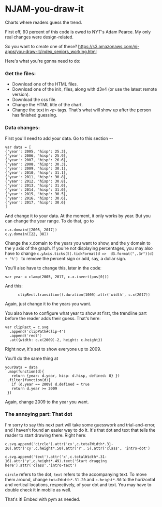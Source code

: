 # NJAM-you-draw-it
Charts where readers guess the trend.

First off, 90 percent of this code is owed to NYT's Adam Pearce. My only real changes were design-related.

So you want to create one of these? https://s3.amazonaws.com/nj-apps/you-draw-it/index_seniors_working.html

Here's what you're gonna need to do:
### Get the files:
- Download one of the HTML files. 
- Download one of the init_ files, along with d3v4 (or use the latest remote version).
- Download the css file.
- Change the HTML title of the chart.
- Change the text in `<p>` tags. That's what will show up after the person has finished guessing.

### Data changes:
First you'll need to add your data. Go to this section --  
`````
var data = [
{'year': 2005, 'hisp': 25.3},
{'year': 2006, 'hisp': 25.9},
{'year': 2007, 'hisp': 26.6},
{'year': 2008, 'hisp': 30.3},
{'year': 2009, 'hisp': 30.1},
{'year': 2010, 'hisp': 31.1},
{'year': 2011, 'hisp': 30.8},
{'year': 2012, 'hisp': 30.8},
{'year': 2013, 'hisp': 31.0},
{'year': 2014, 'hisp': 31.0},
{'year': 2015, 'hisp': 30.5},
{'year': 2016, 'hisp': 30.6},
{'year': 2017, 'hisp': 30.6}
]
``````
And change it to your data. At the moment, it only works by year. But you can change the year range. To do that, go to 

``````
c.x.domain([2005, 2017])
c.y.domain([22, 38])
``````
Change the x.domain to the years you want to show, and the y domain to the y axis of the graph. If you're not displaying percentages, you may also have to change `c.yAxis.ticks(5).tickFormat(d =>  d3.format(",.3r")(d) + '%')
` to remove the percent sign or add, say, a dollar sign.

You'll also have to change this, later in the code:
``````
var year = clamp(2005, 2017, c.x.invert(pos[0]))
``````
And this: 

```````
      clipRect.transition().duration(1000).attr('width', c.x(2017))
````````
Again, just change it to the years you want.

You also have to configure what year to show at first, the trendline part before the reader adds their guess. That's here: 

``````
var clipRect = c.svg
  .append('clipPath#clip-4')
  .append('rect')
  .at({width: c.x(2009)-2, height: c.height})
``````
Right now, it's set to show everyone up to 2009.

You'll do the same thing at 
 ````````
 yourData = data
  .map(function(d){ 
    return {year: d.year, hisp: d.hisp, defined: 0} })
  .filter(function(d){
    if (d.year == 2009) d.defined = true
    return d.year >= 2009
  })
````````
Again, change 2009 to the year you want.


### The annoying part: That dot
I'm sorry to say this next part will take some guesswork and trial-and-error, and I haven't found an easier way to do it. It's that dot and text that tells the reader to start drawing there.
Right here: 

```````
c.svg.append('circle').attr('cx',c.totalWidth*.31-20).attr('cy',c.height*.50).attr('r', 5).attr('class', 'intro-dot')

c.svg.append('text').attr('x',c.totalWidth*.31-16).attr('y',c.height*.49).text('Start dragging here').attr('class','intro-text')
```````
`circle` refers to the dot, `text` refers to the accompanying text. To move them around, change `totalWidth*.31-20` and `c.height*.50` to the horizontal and vertical locations, respectively, of your dot and text. You may have to double check it in mobile as well.

That's it! Embed with pym as needed.
